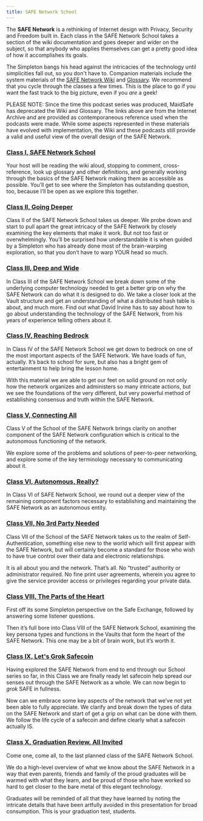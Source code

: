 ```yaml
---
title: SAFE Network School
---
```


The **SAFE Network** is a rethinking of Internet design with Privacy, Security and Freedom built in. Each class in the SAFE Network School takes a section of the wiki documentation and goes deeper and wider on the subject, so that anybody who applies themselves can get a pretty good idea of how it accomplishes its goals.

The Simpleton bangs his head against the intricacies of the technology until simplicities fall out, so you don't have to. Companion materials include the system materials of the [SAFE Network Wiki](https://web.archive.org/web/20170409130643/https://safenetwork.wiki/en/Main_Page) and [Glossary](https://web.archive.org/web/20161027125026/https://safenetwork.wiki/en/Glossary). We recommend that you cycle through the classes a few times. This is the place to go if you want the fast track to the big picture, even if you _are_ a geek! 

PLEASE NOTE: Since the time this podcast series was produced, MaidSafe has deprecated the Wiki and Glossary. The links above are from the Internet Archive and are provided as contemporaneous reference used when the podcasts were made. While some aspects represented in these materials have evolved with implementation, the Wiki and these podcasts still provide a valid and useful view of the overall design of the SAFE Network.

### [Class I, SAFE Network School](/podcasts/episode-18-class-i-safe-network-school/)

Your host will be reading the wiki aloud, stopping to comment, cross-reference, look up glossary and other definitions, and generally working through the basics of the SAFE Network making them as accessible as possible. You’ll get to see where the Simpleton has outstanding question, too, because I’ll be open as we explore this together.

### [Class II, Going Deeper](/podcasts/episode-19-class-ii-going-deeper/)

Class II of the SAFE Network School takes us deeper. We probe down and start to pull apart the great intricacy of the SAFE Network by closely examining the key elements that make it work. But not too fast or overwhelmingly. You’ll be surprised how understandable it is when guided by a Simpleton who has already done most of the brain-warping exploration, so that you don’t have to warp YOUR head so much.

### [Class III, Deep and Wide](/podcasts/episode-20-class-iii-deep-and-wide/)

In Class III of the SAFE Network School we break down some of the underlying computer technology needed to get a better grip on why the SAFE Network can do what it is designed to do. We take a closer look at the Vault structure and get an understanding of what a distributed hash table is about, and much more. Find out what David Irvine has to say about how to go about understanding the technology of the SAFE Network, from his years of experience telling others about it.

### [Class IV, Reaching Bedrock](/podcasts/episode-21-class-iv-reaching-bedrock/)

In Class IV of the SAFE Network School we get down to bedrock on one of the most important aspects of the SAFE Network. We have loads of fun, actually. It’s back to school for sure, but also has a bright gem of entertainment to help bring the lesson home.

With this material we are able to get our feet on solid ground on not only how the network organizes and administers so many intricate actions, but we see the foundations of the very different, but very powerful method of establishing consensus and truth within the SAFE Network.

### [Class V, Connecting All](/podcasts/episode-22-class-v-connecting-all/)

Class V of the School of the SAFE Network brings clarity on another component of the SAFE Network configuration which is critical to the autonomous functioning of the network.

We explore some of the problems and solutions of peer-to-peer networking, and explore some of the key terminology necessary to communicating about it.

### [Class VI, Autonomous, Really?](/podcasts/episode-23-class-vi-autonomous-really/)

In Class VI of SAFE Network School, we round out a deeper view of the remaining component factors necessary to establishing and maintaining the SAFE Network as an autonomous entity.

### [Class VII, No 3rd Party Needed](/podcasts/episode-24-class-vii-no-3rd-party-needed/)

Class VII of the School of the SAFE Network takes us to the realm of Self-Authentication, something else new to the world which will first appear with the SAFE Network, but will certainly become a standard for those who wish to have true control over their data and electronic relationships.

It is all about you and the network. That’s all. No “trusted” authority or administrator required. No fine print user agreements, wherein you agree to give the service provider access or privileges regarding your private data.

### [Class VIII, The Parts of the Heart](/podcasts/episode-27-class-viii-the-parts-of-the-heart/)

First off its some Simpleton perspective on the Safe Exchange, followed by answering some listener questions.

Then it’s full bore into Class VIII of the SAFE Network School, examining the key persona types and functions in the Vaults that form the heart of the SAFE Network. This one may be a bit of brain work, but it’s worth it.

### [Class IX, Let's Grok Safecoin](/podcasts/episode-28-class-ix-lets-grok-safecoin/)

Having explored the SAFE Network from end to end through our School series so far, in this Class we are finally ready let safecoin help spread our senses out through the SAFE Network as a whole. We can now begin to _grok_ SAFE in fullness.

Now can we embrace some key aspects of the network that we’ve not yet been able to fully appreciate. We clarify and break down the types of data on the SAFE Network and start of get a grip on what can be done with them. We follow the life cycle of a safecoin and define clearly what a safecoin actually IS.

### [Class X, Graduation Review, All Invited](/podcasts/episode-29-class-x-graduation-review-all-invited/)

Come one, come all, to the last planned class of the SAFE Network School.

We do a high-level overview of what we know about the SAFE Network in a way that even parents, friends and family of the proud graduates will be warmed with what they learn, and be proud of those who have worked so hard to get closer to the bare metal of this elegant technology.

Graduates will be reminded of all that they have learned by noting the intricate details that have been artfully avoided in this presentation for broad consumption. This is your graduation test, students.
